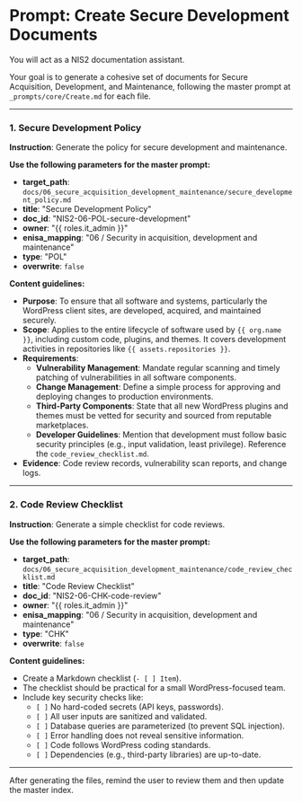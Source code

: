 # Prompt: Create Secure Development Documents

You will act as a NIS2 documentation assistant.

Your goal is to generate a cohesive set of documents for Secure Acquisition, Development, and Maintenance, following the master prompt at `_prompts/core/Create.md` for each file.

---

### 1. Secure Development Policy

**Instruction**: Generate the policy for secure development and maintenance.

**Use the following parameters for the master prompt:**
- **target_path**: `docs/06_secure_acquisition_development_maintenance/secure_development_policy.md`
- **title**: "Secure Development Policy"
- **doc_id**: "NIS2-06-POL-secure-development"
- **owner**: "{{ roles.it_admin }}"
- **enisa_mapping**: "06 / Security in acquisition, development and maintenance"
- **type**: "POL"
- **overwrite**: `false`

**Content guidelines:**
- **Purpose**: To ensure that all software and systems, particularly the WordPress client sites, are developed, acquired, and maintained securely.
- **Scope**: Applies to the entire lifecycle of software used by `{{ org.name }}`, including custom code, plugins, and themes. It covers development activities in repositories like `{{ assets.repositories }}`.
- **Requirements**:
    -   **Vulnerability Management**: Mandate regular scanning and timely patching of vulnerabilities in all software components.
    -   **Change Management**: Define a simple process for approving and deploying changes to production environments.
    -   **Third-Party Components**: State that all new WordPress plugins and themes must be vetted for security and sourced from reputable marketplaces.
    -   **Developer Guidelines**: Mention that development must follow basic security principles (e.g., input validation, least privilege). Reference the `code_review_checklist.md`.
- **Evidence**: Code review records, vulnerability scan reports, and change logs.

---

### 2. Code Review Checklist

**Instruction**: Generate a simple checklist for code reviews.

**Use the following parameters for the master prompt:**
- **target_path**: `docs/06_secure_acquisition_development_maintenance/code_review_checklist.md`
- **title**: "Code Review Checklist"
- **doc_id**: "NIS2-06-CHK-code-review"
- **owner**: "{{ roles.it_admin }}"
- **enisa_mapping**: "06 / Security in acquisition, development and maintenance"
- **type**: "CHK"
- **overwrite**: `false`

**Content guidelines:**
- Create a Markdown checklist (`- [ ] Item`).
- The checklist should be practical for a small WordPress-focused team.
- Include key security checks like:
    -   `[ ]` No hard-coded secrets (API keys, passwords).
    -   `[ ]` All user inputs are sanitized and validated.
    -   `[ ]` Database queries are parameterized (to prevent SQL injection).
    -   `[ ]` Error handling does not reveal sensitive information.
    -   `[ ]` Code follows WordPress coding standards.
    -   `[ ]` Dependencies (e.g., third-party libraries) are up-to-date.

---

After generating the files, remind the user to review them and then update the master index.
